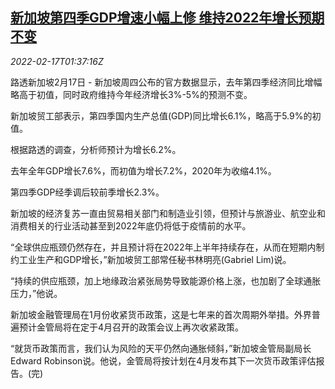 <!--1645063263000-->
[新加坡第四季GDP增速小幅上修 维持2022年增长预期不变](https://cn.reuters.com/article/singapore-q4-gdp-0217-idCNKBS2KM05D)
------

<div><i>2022-02-17T01:37:16Z</i></div><p>路透新加坡2月17日 - 新加坡周四公布的官方数据显示，去年第四季经济同比增幅略高于初值，同时政府维持今年经济增长3%-5%的预测不变。</p><p>新加坡贸工部表示，第四季国内生产总值(GDP)同比增长6.1%，略高于5.9%的初值。</p><p>根据路透的调查，分析师预计为增长6.2%。</p><p>去年全年GDP增长7.6%，而初值为增长7.2%，2020年为收缩4.1%。</p><p>第四季GDP经季调后较前季增长2.3%。</p><p>新加坡的经济复苏一直由贸易相关部门和制造业引领，但预计与旅游业、航空业和消费相关的行业活动甚至到2022年底仍将低于疫情前的水平。</p><p>“全球供应瓶颈仍然存在，并且预计将在2022年上半年持续存在，从而在短期内制约工业生产和GDP增长，”新加坡贸工部常任秘书林明亮(Gabriel Lim)说。</p><p>“持续的供应瓶颈，加上地缘政治紧张局势导致能源价格上涨，也加剧了全球通胀压力，”他说。</p><p>新加坡金融管理局在1月份收紧货币政策，这是七年来的首次周期外举措。外界普遍预计金管局将在定于4月召开的政策会议上再次收紧政策。</p><p>“就货币政策而言，我们认为风险的天平仍然向通胀倾斜，”新加坡金管局副局长Edward Robinson说。他说，金管局将按计划在4月发布其下一次货币政策评估报告。(完)</p>
